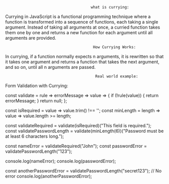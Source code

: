                                           what is currying:

Currying in JavaScript is a functional programming technique where a function is transformed into a sequence of functions, each taking a single argument. Instead of taking all arguments at once, a curried function takes them one by one and returns a new function for each argument until all arguments are provided.

                                           How Currying Works:

In currying, if a function normally expects n arguments, it is rewritten so that it takes one argument and returns a function that takes the next argument, and so on, until all n arguments are passed.  

                                            Real world example:
                        
Form Validation with Currying:

const validate = rule => errorMessage => value => {
    if (!rule(value)) {
        return errorMessage;
    }
    return null;
};

const isRequired = value => value.trim() !== ''; 
const minLength = length => value => value.length >= length; 

const validateRequired = validate(isRequired)("This field is required.");
const validatePasswordLength = validate(minLength(6))("Password must be at least 6 characters long.");

const nameError = validateRequired("John"); 
const passwordError = validatePasswordLength("123"); 

console.log(nameError); 
console.log(passwordError); 

const anotherPasswordError = validatePasswordLength("secret123"); // No error
console.log(anotherPasswordError); 
